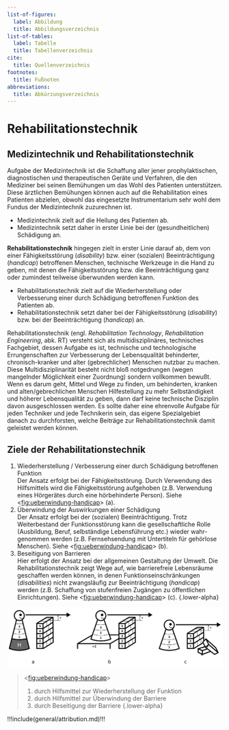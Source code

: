 ```yaml
---
list-of-figures:
  label: Abbildung
  title: Abbildungsverzeichnis
list-of-tables:
  label: Tabelle
  title: Tabellenverzeichnis
cite:
  title: Quellenverzeichnis
footnotes:
  title: Fußnoten
abbreviations:
  title: Abkürzungsverzeichnis
---
```


# Rehabilitationstechnik

## Medizintechnik und Rehabilitationstechnik

Aufgabe der Medizintechnik ist die Schaffung aller jener prophylaktischen, diagnostischen und therapeutischen Geräte und Verfahren, die den Mediziner bei seinen Bemühungen um das Wohl des Patienten unterstützen.
Diese ärztlichen Bemühungen können auch auf die Rehabilitation eines Patienten abzielen, obwohl das eingesetzte Instrumentarium sehr wohl dem Fundus der Medizintechnik zuzurechnen ist.

- Medizintechnik zielt auf die Heilung des Patienten ab.
- Medizintechnik setzt daher in erster Linie bei der (gesundheitlichen) Schädigung an.

**Rehabilitationstechnik** hingegen zielt in erster Linie darauf ab, dem von einer Fähigkeitsstörung (_disability_) bzw. einer (sozialen) Beeinträchtigung (_handicap_) betroffenen Menschen, technische Werkzeuge in die Hand zu geben, mit denen die Fähigkeitsstörung bzw. die Beeinträchtigung ganz oder zumindest teilweise überwunden werden kann.

- Rehabilitationstechnik zielt auf die Wiederherstellung oder Verbesserung einer durch Schädigung betroffenen Funktion des Patienten ab.
- Rehabilitationstechnik setzt daher bei der Fähigkeitsstörung (_disability_) bzw. bei der Beeinträchtigung (_handicap_) an.

Rehabilitationstechnik (engl. _Rehabilitation Technology_, _Rehabilitation Engineering_, abk. RT) versteht sich als multidisziplinäres, technisches Fachgebiet, dessen Aufgabe es ist, technische und technologische Errungenschaften zur Verbesserung der Lebensqualität behinderter, chronisch-kranker und alter (gebrechlicher) Menschen nutzbar zu machen.
Diese Multidisziplinarität besteht nicht bloß notgedrungen (wegen mangelnder Möglichkeit einer Zuordnung) sondern vollkommen bewußt.
Wenn es darum geht, Mittel und Wege zu finden, um behinderten, kranken und alten/gebrechlichen Menschen Hilfestellung zu mehr Selbständigkeit und höherer Lebensqualität zu geben, dann darf keine technische Disziplin davon ausgeschlossen werden.
Es sollte daher eine ehrenvolle Aufgabe für jeden Techniker und jede Technikerin sein, das eigene Spezialgebiet danach zu durchforsten, welche Beiträge zur Rehabilitationstechnik damit geleistet werden können.

## Ziele der Rehabilitationstechnik

1. Wiederherstellung / Verbesserung einer durch Schädigung betroffenen Funktion  
   Der Ansatz erfolgt bei der Fähigkeitsstörung.
   Durch Verwendung des Hilfsmittels wird die Fähigkeitsstörung aufgehoben (z.B. Verwendung eines Hörgerätes durch eine hörbehinderte Person).
   Siehe <<fig:ueberwindung-handicap>> (a).
2. Überwindung der Auswirkungen einer Schädigung  
   Der Ansatz erfolgt bei der (sozialen) Beeinträchtigung.
   Trotz Weiterbestand der Funktionsstörung kann die gesellschaftliche Rolle (Ausbildung, Beruf, selbständige Lebensführung etc.) wieder wahr-
   genommen werden (z.B. Fernsehsendung mit Untertiteln für gehörlose Menschen).
   Siehe <<fig:ueberwindung-handicap>> (b).
3. Beseitigung von Barrieren  
    Hier erfolgt der Ansatz bei der allgemeinen Gestaltung der Umwelt.
   Die Rehabilitationstechnik zeigt Wege auf, wie barrierefreie Lebensräume geschaffen werden können, in denen Funktionseinschränkungen (_disabilities_) nicht zwangsläufig zur Beeinträchtigung (_handicap_) werden (z.B. Schaffung von stufenfreien Zugängen zu öffentlichen Einrichtungen).
   Siehe <<fig:ueberwindung-handicap>> (c).
   {.lower-alpha}

![Überwindung des Handicaps](./pics/04/ueberwindung-des-handicaps.svg "ueberwindung-handicap#Überwindung des Handicaps [@zagler:2008].")

<!-- prettier-ignore -->
> <<fig:ueberwindung-handicap>>
>
> 1. durch Hilfsmittel zur Wiederherstellung der Funktion
> 2. durch Hilfsmittel zur Überwindung der Barriere
> 3. durch Beseitigung der Barriere
> {.lower-alpha}

!!!include(general/attribution.md)!!!
